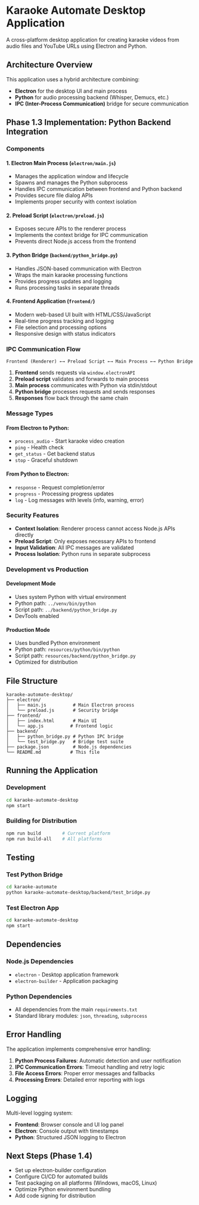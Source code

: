 # Karaoke Automate Desktop Application

A cross-platform desktop application for creating karaoke videos from audio files and YouTube URLs using Electron and Python.

## Architecture Overview

This application uses a hybrid architecture combining:
- **Electron** for the desktop UI and main process
- **Python** for audio processing backend (Whisper, Demucs, etc.)
- **IPC (Inter-Process Communication)** bridge for secure communication

## Phase 1.3 Implementation: Python Backend Integration

### Components

#### 1. Electron Main Process (`electron/main.js`)
- Manages the application window and lifecycle
- Spawns and manages the Python subprocess
- Handles IPC communication between frontend and Python backend
- Provides secure file dialog APIs
- Implements proper security with context isolation

#### 2. Preload Script (`electron/preload.js`)
- Exposes secure APIs to the renderer process
- Implements the context bridge for IPC communication
- Prevents direct Node.js access from the frontend

#### 3. Python Bridge (`backend/python_bridge.py`)
- Handles JSON-based communication with Electron
- Wraps the main karaoke processing functions
- Provides progress updates and logging
- Runs processing tasks in separate threads

#### 4. Frontend Application (`frontend/`)
- Modern web-based UI built with HTML/CSS/JavaScript
- Real-time progress tracking and logging
- File selection and processing options
- Responsive design with status indicators

### IPC Communication Flow

```
Frontend (Renderer) ←→ Preload Script ←→ Main Process ←→ Python Bridge
```

1. **Frontend** sends requests via `window.electronAPI`
2. **Preload script** validates and forwards to main process
3. **Main process** communicates with Python via stdin/stdout
4. **Python bridge** processes requests and sends responses
5. **Responses** flow back through the same chain

### Message Types

#### From Electron to Python:
- `process_audio` - Start karaoke video creation
- `ping` - Health check
- `get_status` - Get backend status
- `stop` - Graceful shutdown

#### From Python to Electron:
- `response` - Request completion/error
- `progress` - Processing progress updates
- `log` - Log messages with levels (info, warning, error)

### Security Features

- **Context Isolation**: Renderer process cannot access Node.js APIs directly
- **Preload Script**: Only exposes necessary APIs to frontend
- **Input Validation**: All IPC messages are validated
- **Process Isolation**: Python runs in separate subprocess

### Development vs Production

#### Development Mode
- Uses system Python with virtual environment
- Python path: `../venv/bin/python`
- Script path: `../backend/python_bridge.py`
- DevTools enabled

#### Production Mode
- Uses bundled Python environment
- Python path: `resources/python/bin/python`
- Script path: `resources/backend/python_bridge.py`
- Optimized for distribution

## File Structure

```
karaoke-automate-desktop/
├── electron/
│   ├── main.js          # Main Electron process
│   └── preload.js       # Security bridge
├── frontend/
│   ├── index.html       # Main UI
│   └── app.js          # Frontend logic
├── backend/
│   ├── python_bridge.py # Python IPC bridge
│   └── test_bridge.py   # Bridge test suite
├── package.json         # Node.js dependencies
└── README.md           # This file
```

## Running the Application

### Development
```bash
cd karaoke-automate-desktop
npm start
```

### Building for Distribution
```bash
npm run build        # Current platform
npm run build-all    # All platforms
```

## Testing

### Test Python Bridge
```bash
cd karaoke-automate
python karaoke-automate-desktop/backend/test_bridge.py
```

### Test Electron App
```bash
cd karaoke-automate-desktop
npm start
```

## Dependencies

### Node.js Dependencies
- `electron` - Desktop application framework
- `electron-builder` - Application packaging

### Python Dependencies
- All dependencies from the main `requirements.txt`
- Standard library modules: `json`, `threading`, `subprocess`

## Error Handling

The application implements comprehensive error handling:

1. **Python Process Failures**: Automatic detection and user notification
2. **IPC Communication Errors**: Timeout handling and retry logic
3. **File Access Errors**: Proper error messages and fallbacks
4. **Processing Errors**: Detailed error reporting with logs

## Logging

Multi-level logging system:
- **Frontend**: Browser console and UI log panel
- **Electron**: Console output with timestamps
- **Python**: Structured JSON logging to Electron

## Next Steps (Phase 1.4)

- Set up electron-builder configuration
- Configure CI/CD for automated builds
- Test packaging on all platforms (Windows, macOS, Linux)
- Optimize Python environment bundling
- Add code signing for distribution 